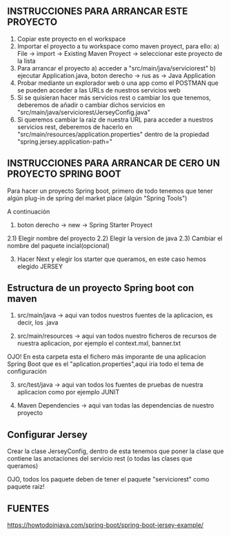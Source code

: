  INSTRUCCIONES PARA ARRANCAR ESTE PROYECTO
-------------------------------------------
1) Copiar este proyecto en el workspace
2) Importar el proyecto a tu workspace como maven proyect, para ello:
	a) File -> import -> Existing Maven Proyect -> seleccionar este proyecto de la lista
3) Para arrancar el proyecto 
	a) acceder a "src/main/java/serviciorest"
	b) ejecutar Application.java, boton derecho -> rus as -> Java Application
4) Probar mediante un explorador web o una app como el POSTMAN que se pueden acceder a las URLs de nuestros servicios web
5) Si se quisieran hacer más servicios rest o cambiar los que tenemos, deberemos de añadir o cambiar dichos servicios en "src/main/java/serviciorest/JerseyConfig.java"
6) Si queremos cambiar la raiz de nuestra URL para acceder a nuestros servicios rest,
deberemos de hacerlo en "src/main/resources/application.properties" dentro de la propiedad
"spring.jersey.application-path="
 
 INSTRUCCIONES PARA ARRANCAR DE CERO UN PROYECTO SPRING BOOT
-------------------------------------------------------------
Para hacer un proyecto Spring boot, primero de todo tenemos que tener algún plug-in de
spring del market place (algún "Spring Tools")

A continuación

1) boton derecho -> new -> Spring Starter Proyect

2.1) Elegir nombre del proyecto
2.2) Elegir la version de java
2.3) Cambiar el nombre del paquete incial(opcional)

3) Hacer Next y elegir los starter que queramos, en este caso hemos elegido JERSEY

Estructura de un proyecto Spring boot con maven
------------------------------------------------

1) src/main/java -> aqui van todos nuestros fuentes de la aplicacion, es decir, los .java

2) src/main/resources -> aqui van todos nuestro ficheros de recursos de nuestra aplicacion, por ejemplo el context.mxl, banner.txt

OJO! En esta carpeta esta el fichero más imporante de una aplicacion Spring Boot que es el "aplication.properties",aqui iria todo el tema de configuración

3) src/test/java -> aqui van todos los fuentes de pruebas de nuestra aplicacion como por ejemplo JUNIT

4) Maven Dependencies -> aqui van todas las dependencias de 
nuestro proyecto

 Configurar Jersey
-------------------
Crear la clase JerseyConfig, dentro de esta tenemos que poner la clase que contiene las anotaciones del servicio rest (o todas las clases que queramos)

OJO, todos los paquete deben de tener el paquete "serviciorest" como paquete raiz!

 FUENTES
---------
https://howtodoinjava.com/spring-boot/spring-boot-jersey-example/
